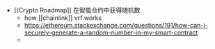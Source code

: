 - [[Crypto Roadmap]] 在智能合约中获得随机数
	- how [[chainlink]] vrf works
	- https://ethereum.stackexchange.com/questions/191/how-can-i-securely-generate-a-random-number-in-my-smart-contract
	-